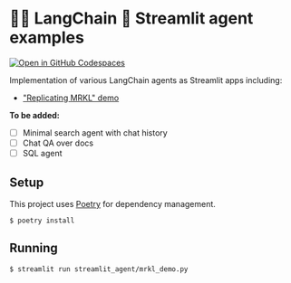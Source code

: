 # 🦜️🔗 LangChain 🤝 Streamlit agent examples

[![Open in GitHub Codespaces](https://github.com/codespaces/badge.svg)](https://codespaces.new/langchain-ai/streamlit-agent?quickstart=1)

Implementation of various LangChain agents as Streamlit apps including:

- ["Replicating MRKL" demo](https://python.langchain.com/docs/modules/agents/how_to/mrkl)

**To be added:**

- [ ] Minimal search agent with chat history
- [ ] Chat QA over docs
- [ ] SQL agent

## Setup

This project uses [Poetry](https://python-poetry.org/) for dependency management.

```shell
$ poetry install
```

## Running

```shell
$ streamlit run streamlit_agent/mrkl_demo.py
```
